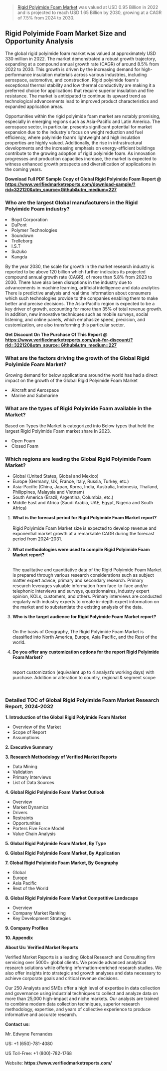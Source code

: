 <blockquote><p><p><a href="https://www.verifiedmarketreports.com/download-sample/?rid=322120&utm_source=Github&utm_medium=227" target="_blank">Rigid Polyimide Foam Market</a> was valued at USD 0.95 Billion in 2022 and is projected to reach USD 1.65 Billion by 2030, growing at a CAGR of 7.5% from 2024 to 2030.</p></blockquote><p><h2>Rigid Polyimide Foam Market Size and Opportunity Analysis</h2> <p>The global rigid polyimide foam market was valued at approximately USD 330 million in 2022. The market demonstrated a robust growth trajectory, expanding at a compound annual growth rate (CAGR) of around 8.5% from 2022 to 2030. This growth is driven by the increasing demand for high-performance insulation materials across various industries, including aerospace, automotive, and construction. Rigid polyimide foam's exceptional thermal stability and low thermal conductivity are making it a preferred choice for applications that require superior insulation and fire resistance. The market is anticipated to continue its upward trend as technological advancements lead to improved product characteristics and expanded application areas.</p> <p>Opportunities within the rigid polyimide foam market are notably promising, especially in emerging regions such as Asia-Pacific and Latin America. The aerospace sector, in particular, presents significant potential for market expansion due to the industry's focus on weight reduction and fuel efficiency, where polyimide foam’s lightweight and high insulation properties are highly valued. Additionally, the rise in infrastructural developments and the increasing emphasis on energy-efficient buildings contribute to the growing adoption of rigid polyimide foam. As innovation progresses and production capacities increase, the market is expected to witness enhanced growth prospects and diversification of applications in the coming years.</p> </p><p class=""><strong>Download Full PDF Sample Copy of Global Rigid Polyimide Foam Report @ <a href="https://www.verifiedmarketreports.com/download-sample/?rid=322120&amp;utm_source=Github&amp;utm_medium=227" target="_blank">https://www.verifiedmarketreports.com/download-sample/?rid=322120&amp;utm_source=Github&amp;utm_medium=227</a></strong></p><h3 id="" class="">Who are the largest Global manufacturers in the Rigid Polyimide Foam industry?</h3><p><li>Boyd Corporation</li><li> DuPont</li><li> Polymer Technologies</li><li> Soundown</li><li> Trelleborg</li><li> I.S.T</li><li> Suzuko</li><li> Kangda</li></p><div class=""><div class="" dir="" data-message-author-role="" data-message-id="" data-message-model-slug=""><div class=""><div class=""><div class=""><div class="" dir="" data-message-author-role="" data-message-id="" data-message-model-slug=""><div class=""><div class=""><p>By the year 2030, the scale for growth in the market research industry is reported to be above 120 billion which further indicates its projected compound annual growth rate (CAGR), of more than 5.8% from 2023 to 2030. There have also been disruptions in the industry due to advancements in machine learning, artificial intelligence and data analytics There is predictive analysis and real time information about consumers which such technologies provide to the companies enabling them to make better and precise decisions. The Asia-Pacific region is expected to be a key driver of growth, accounting for more than 35% of total revenue growth. In addition, new innovative techniques such as mobile surveys, social listening, and online panels, which emphasize speed, precision, and customization, are also transforming this particular sector.</p><p><strong>Get Discount On The Purchase Of This Report @&nbsp; <a href="https://www.verifiedmarketreports.com/ask-for-discount/?rid=322120&amp;utm_source=Github&amp;utm_medium=227" target="_blank">https://www.verifiedmarketreports.com/ask-for-discount/?rid=322120&amp;utm_source=Github&amp;utm_medium=227</a></strong></p></div></div></div></div></div></div></div></div><h3 id="" class="">What are the factors driving the growth of the Global Rigid Polyimide Foam Market?</h3><p id="" class="">Growing demand for below applications around the world has had a direct impact on the growth of the Global Rigid Polyimide Foam Market</p><p id="" class=""><li>Aircraft and Aerospace</li><li> Marine and Submarine</li></p><h3 id="" class="">What are the types of Rigid Polyimide Foam available in the Market?</h3><p id="" class="">Based on Types the Market is categorized into Below types that held the largest Rigid Polyimide Foam market share In 2023.</p><p id="" class=""><li>Open Foam</li><li> Closed Foam</li></p><h3 id="" class="">Which regions are leading the Global Rigid Polyimide Foam Market?</h3><ul><li>Global (United States, Global and Mexico)</li><li>Europe (Germany, UK, France, Italy, Russia, Turkey, etc.)</li><li>Asia-Pacific (China, Japan, Korea, India, Australia, Indonesia, Thailand, Philippines, Malaysia and Vietnam)</li><li>South America (Brazil, Argentina, Columbia, etc.)</li><li>Middle East and Africa (Saudi Arabia, UAE, Egypt, Nigeria and South Africa)</li></ul><p><ol><li><strong>What is the forecast period for Rigid Polyimide Foam Market report?<br /></strong><br /><span data-sheets-root="1" data-sheets-value="{&quot;1&quot;:2,&quot;2&quot;:&quot;XXXX size is expected to develop revenue and exponential market growth at a remarkable CAGR during the forecast period from 2024&ndash;2030.&quot;}" data-sheets-userformat="{&quot;2&quot;:12674,&quot;4&quot;:{&quot;1&quot;:2,&quot;2&quot;:16776960},&quot;10&quot;:2,&quot;11&quot;:0,&quot;15&quot;:&quot;Arial&quot;,&quot;16&quot;:12}">Rigid Polyimide Foam Market size is expected to develop revenue and exponential market growth at a remarkable CAGR during the forecast period from 2024&ndash;2031.</span><br /><br /></li><li><strong>What methodologies were used to compile Rigid Polyimide Foam Market report?<br /><br /></strong><p>The qualitative and quantitative data of the&nbsp;Rigid Polyimide Foam Market is prepared through various research considerations such as subject matter expert advice, primary and secondary research. Primary research leverages valuable information from face-to-face and/or telephonic interviews and surveys, questionnaires, industry expert opinion, KOLs, customers, and others. Primary interviews are conducted regularly with industry experts to create in-depth expert information on the market and to substantiate the existing analysis of the data.&nbsp;</p></li><li><strong>Who is the target audience for Rigid Polyimide Foam Market report?<br /><br /></strong><p>On the basis of Geography, The&nbsp;Rigid Polyimide Foam Market is classified into North America, Europe, Asia Pacific, and the Rest of the world.</p></li><li><strong>Do you offer any customization options for the report Rigid Polyimide Foam Market?<br /><br /></strong><p>report customization (equivalent up to 4 analyst&rsquo;s working days) with purchase. Addition or alteration to country, regional &amp; segment scope</p><p>&nbsp;</p></li></ol></p><h3 id="" class="">Detailed TOC of Global Rigid Polyimide Foam Market Research Report, 2024-2032</h3><p id="" class=""><strong>1. Introduction of the Global Rigid Polyimide Foam Market</strong></p><ul><li>Overview of the Market</li><li>Scope of Report</li><li>Assumptions</li></ul><p id="" class=""><strong>2. Executive Summary</strong></p><p id="" class=""><strong>3. Research Methodology of&nbsp;Verified Market Reports</strong></p><ul><li>Data Mining</li><li>Validation</li><li>Primary Interviews</li><li>List of Data Sources</li></ul><p id="" class=""><strong>4. Global Rigid Polyimide Foam Market Outlook</strong></p><ul><li>Overview</li><li>Market Dynamics</li><li>Drivers</li><li>Restraints</li><li>Opportunities</li><li>Porters Five Force Model</li><li>Value Chain Analysis</li></ul><p id="" class=""><strong>5. Global Rigid Polyimide Foam Market, By&nbsp;Type</strong></p><p id="" class=""><strong>6. Global Rigid Polyimide Foam Market, By Application</strong></p><p id="" class=""><strong>7. Global Rigid Polyimide Foam Market, By Geography</strong></p><ul><li>Global</li><li>Europe</li><li>Asia Pacific</li><li>Rest of the World</li></ul><p id="" class=""><strong>8. Global Rigid Polyimide Foam Market Competitive Landscape</strong></p><ul><li>Overview</li><li>Company Market Ranking</li><li>Key Development Strategies</li></ul><p id="" class=""><strong>9. Company Profiles</strong></p><p id="" class=""><strong>10. Appendix</strong></p><p id="" class=""><strong>About Us: Verified Market Reports</strong></p><p id="" class="">Verified Market Reports is a leading Global Research and Consulting firm servicing over 5000+ global clients. We provide advanced analytical research solutions while offering information-enriched research studies. We also offer insights into strategic and growth analyses and data necessary to achieve corporate goals and critical revenue decisions.</p><p id="" class="">Our 250 Analysts and SMEs offer a high level of expertise in data collection and governance using industrial techniques to collect and analyze data on more than 25,000 high-impact and niche markets. Our analysts are trained to combine modern data collection techniques, superior research methodology, expertise, and years of collective experience to produce informative and accurate research.</p><p id="" class=""><strong>Contact us:</strong></p><p id="" class="">Mr. Edwyne Fernandes</p><p id="" class="">US: +1 (650)-781-4080</p><p id="" class="">US Toll-Free: +1 (800)-782-1768</p><p id="" class="">Website: <a target="" data-test-app-aware-link=""><strong>https://www.verifiedmarketreports.com/</strong></a></p>
